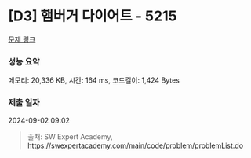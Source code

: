# [D3] 햄버거 다이어트 - 5215 

[문제 링크](https://swexpertacademy.com/main/code/problem/problemDetail.do?contestProbId=AWT-lPB6dHUDFAVT) 

### 성능 요약

메모리: 20,336 KB, 시간: 164 ms, 코드길이: 1,424 Bytes

### 제출 일자

2024-09-02 09:02



> 출처: SW Expert Academy, https://swexpertacademy.com/main/code/problem/problemList.do